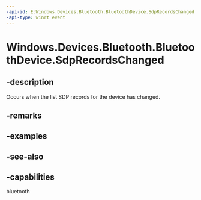 ----api-id: E:Windows.Devices.Bluetooth.BluetoothDevice.SdpRecordsChanged
-api-type: winrt event
---<!-- Event syntaxpublic event Windows.Foundation.TypedEventHandler SdpRecordsChanged<Windows.Devices.Bluetooth.BluetoothDevice,  object>--># Windows.Devices.Bluetooth.BluetoothDevice.SdpRecordsChanged## -descriptionOccurs when the list SDP records for the device has changed.## -remarks## -examples## -see-also## -capabilitiesbluetooth